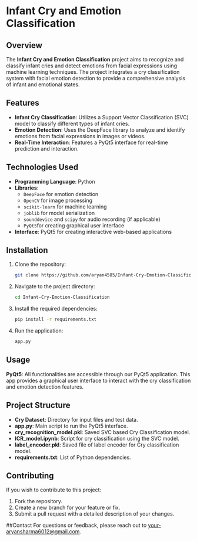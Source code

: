 # Infant Cry and Emotion Classification

## Overview

The **Infant Cry and Emotion Classification** project aims to recognize and classify infant cries and detect emotions from facial expressions using machine learning techniques. The project integrates a cry classification system with facial emotion detection to provide a comprehensive analysis of infant and emotional states.

## Features

- **Infant Cry Classification**: Utilizes a Support Vector Classification (SVC) model to classify different types of infant cries.
- **Emotion Detection**: Uses the DeepFace library to analyze and identify emotions from facial expressions in images or videos.
- **Real-Time Interaction**: Features a PyQt5 interface for real-time prediction and interaction.

## Technologies Used

- **Programming Language**: Python
- **Libraries**:
  - `DeepFace` for emotion detection
  - `OpenCV` for image processing
  - `scikit-learn` for machine learning
  - `joblib` for model serialization
  - `sounddevice` and `scipy` for audio recording (if applicable)
  - `PyQt5`for creating graphical user interface
- **Interface**: PyQt5 for creating interactive web-based applications

## Installation

1. Clone the repository:
   ```bash
   git clone https://github.com/aryan4585/Infant-Cry-Emotion-Classification.git
2. Navigate to the project directory:
   ```bash
   cd Infant-Cry-Emotion-Classification
3. Install the required dependencies:
   ```bash
   pip install -r requirements.txt
4. Run the application:
   ```bash
   app.py

## Usage

**PyQt5**: All functionalities are accessible through our PyQt5 application. This app provides a graphical user interface to interact with the cry classification and emotion detection features.

## Project Structure
- **Cry Dataset**: Directory for input files and test data.
- **app.py**: Main script to run the PyQt5 interface.
- **cry_recognition_model.pkl**: Saved SVC based Cry Classification model.
- **ICR_model.ipynb**: Script for cry classification using the SVC model.
- **label_encoder.pkl**: Saved file of label encoder for Cry classification model.
- **requirements.txt**: List of Python dependencies.

## Contributing
If you wish to contribute to this project:

1. Fork the repository.
2. Create a new branch for your feature or fix.
3. Submit a pull request with a detailed description of your changes.

##Contact
For questions or feedback, please reach out to your-aryansharma6012@gmail.com.
